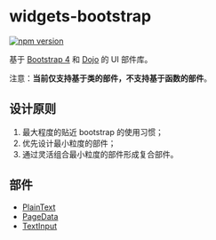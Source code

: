 # widgets-bootstrap

[![npm version](https://badge.fury.io/js/widgets-bootstrap.svg)](https://badge.fury.io/js/widgets-bootstrap)

基于 [Bootstrap 4](https://getbootstrap.com/) 和 [Dojo](https://dojo.io/) 的 UI 部件库。

注意：**当前仅支持基于类的部件，不支持基于函数的部件**。

## 设计原则

1. 最大程度的贴近 bootstrap 的使用习惯；
2. 优先设计最小粒度的部件；
3. 通过灵活组合最小粒度的部件形成复合部件。

## 部件

* [PlainText](./src/plain-text/README.md)
* [PageData](./src/page-data/README.md)
* [TextInput](./src/text-input/README.md)
